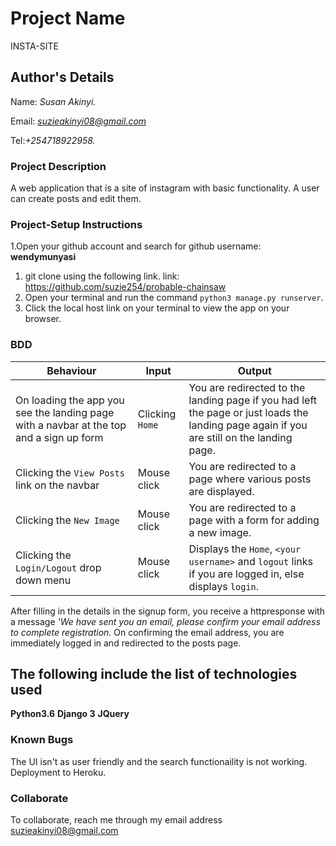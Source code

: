 # Project Name

INSTA-SITE

## Author's Details

Name: *Susan Akinyi.*

Email: *suzieakinyi08@gmail.com*

Tel:*+254718922958.*

### Project Description

A web application that is a site of instagram with basic functionality. A user can create posts and edit them.

### Project-Setup Instructions

1.Open your github account and search for github username: **wendymunyasi**

1. git clone using the following link.
   link: <https://github.com/suzie254/probable-chainsaw>
2. Open your terminal and run the command `python3 manage.py runserver`.
3. Click the local host link on your terminal to view the app on your browser.

### BDD

| Behaviour | Input | Output |
| --------- | ------| ------ |
|On loading the app you see the landing page with a navbar at the top and a sign up form| Clicking `Home`| You are redirected to the landing page if you had left the page or just loads the landing page again if you are still on the landing page.|
|Clicking the `View Posts` link on the navbar | Mouse click |You are redirected to a page where various posts are displayed.|
|Clicking the `New Image` | Mouse click | You are redirected to a page with a form for adding a new image.|
|Clicking the `Login/Logout` drop down menu | Mouse click | Displays the `Home`, `<your username>` and `logout` links if you are logged in, else displays `login`.|

After filling in the details in the signup form, you receive a httpresponse with a message *'We have sent you an email, please confirm your email address to complete registration.*
On confirming the email address, you are immediately logged in and redirected to the posts page.

## The following include the list of technologies used

**Python3.6**
**Django 3**
**JQuery**

### Known Bugs

The UI isn't as user friendly and the search functionaility is not working.
Deployment to Heroku.

### Collaborate

To collaborate, reach me through my email address suzieakinyi08@gmail.com
